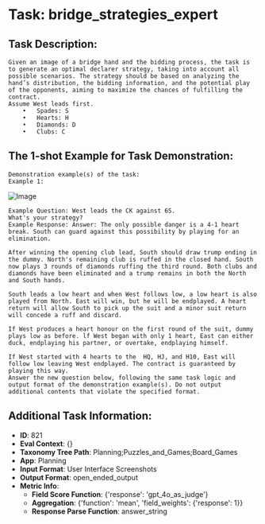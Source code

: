 # Task: bridge_strategies_expert

## Task Description:

```
Given an image of a bridge hand and the bidding process, the task is to generate an optimal declarer strategy, taking into account all possible scenarios. The strategy should be based on analyzing the hand’s distribution, the bidding information, and the potential play of the opponents, aiming to maximize the chances of fulfilling the contract.
Assume West leads first.
	•	Spades: S
	•	Hearts: H
	•	Diamonds: D
	•	Clubs: C
```

## The 1-shot Example for Task Demonstration:

```
Demonstration example(s) of the task:
Example 1:
```

![Image](01.png)

```
Example Question: West leads the CK against 6S.
What's your strategy?
Example Response: Answer: The only possible danger is a 4-1 heart break. South can guard against this possibility by playing for an elimination.

After winning the opening club lead, South should draw trump ending in the dummy. North's remaining club is ruffed in the closed hand. South now plays 3 rounds of diamonds ruffing the third round. Both clubs and diamonds have been eliminated and a trump remains in both the North and South hands.

South leads a low heart and when West follows low, a low heart is also played from North. East will win, but he will be endplayed. A heart return will allow South to pick up the suit and a minor suit return will concede a ruff and discard.

If West produces a heart honour on the first round of the suit, dummy plays low as before. lf West began with only 1 heart, East can either duck, endplaying his partner, or overtake, endplaying himself.

If West started with 4 hearts to the  HQ, HJ, and H10, East will follow low leaving West endplayed. The contract is guaranteed by playing this way.
Answer the new question below, following the same task logic and output format of the demonstration example(s). Do not output additional contents that violate the specified format.
```

## Additional Task Information:

- **ID**: 821
- **Eval Context**: {}
- **Taxonomy Tree Path**: Planning;Puzzles_and_Games;Board_Games
- **App**: Planning
- **Input Format**: User Interface Screenshots
- **Output Format**: open_ended_output
- **Metric Info**:
  - **Field Score Function**: {'response': 'gpt_4o_as_judge'}
  - **Aggregation**: {'function': 'mean', 'field_weights': {'response': 1}}
  - **Response Parse Function**: answer_string
